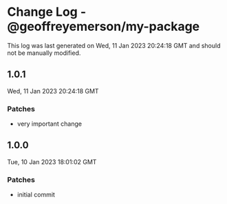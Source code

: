 # Change Log - @geoffreyemerson/my-package

This log was last generated on Wed, 11 Jan 2023 20:24:18 GMT and should not be manually modified.

## 1.0.1
Wed, 11 Jan 2023 20:24:18 GMT

### Patches

- very important change

## 1.0.0
Tue, 10 Jan 2023 18:01:02 GMT

### Patches

- initial commit


